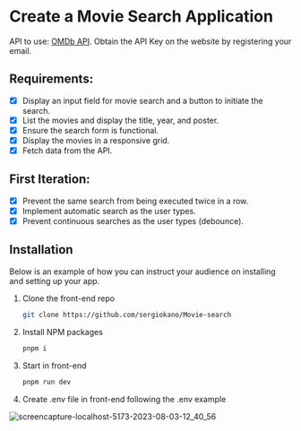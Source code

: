 # Create a Movie Search Application

API to use: [OMDb API](https://www.omdbapi.com/). Obtain the API Key on the website by registering your email.

## Requirements:

- [x] Display an input field for movie search and a button to initiate the search.
- [x] List the movies and display the title, year, and poster.
- [x] Ensure the search form is functional.
- [x] Display the movies in a responsive grid.
- [x] Fetch data from the API.

## First Iteration:

- [x] Prevent the same search from being executed twice in a row.
- [x] Implement automatic search as the user types.
- [x] Prevent continuous searches as the user types (debounce).

## Installation

Below is an example of how you can instruct your audience on installing and setting up your app.

1. Clone the front-end repo
   ```sh
   git clone https://github.com/sergiokano/Movie-search
   ```
2. Install NPM packages
   ```sh
   pnpm i
   ```
3. Start in front-end

   ```sh
   pnpm run dev
   ```
   
4. Create .env file in front-end following the .env example


![screencapture-localhost-5173-2023-08-03-12_40_56](https://github.com/sergiokano/Movie-search/assets/113986570/921b251b-4a7b-4b61-bbf9-3c39af37dca1)
